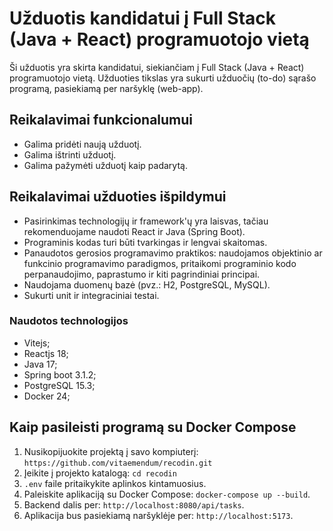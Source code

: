 # Užduotis kandidatui į Full Stack (Java + React) programuotojo vietą

Ši užduotis yra skirta kandidatui, siekiančiam į Full Stack (Java + React) programuotojo vietą. Užduoties tikslas yra sukurti užduočių (to-do) sąrašo programą, pasiekiamą per naršyklę (web-app).

## Reikalavimai funkcionalumui

- Galima pridėti naują užduotį.
- Galima ištrinti užduotį.
- Galima pažymėti užduotį kaip padarytą.

## Reikalavimai užduoties išpildymui

- Pasirinkimas technologijų ir framework'ų yra laisvas, tačiau rekomenduojame naudoti React ir Java (Spring Boot).
- Programinis kodas turi būti tvarkingas ir lengvai skaitomas.
- Panaudotos gerosios programavimo praktikos: naudojamos objektinio ar funkcinio programavimo paradigmos, pritaikomi programinio kodo perpanaudojimo, paprastumo ir kiti pagrindiniai principai.
- Naudojama duomenų bazė (pvz.: H2, PostgreSQL, MySQL).
- Sukurti unit ir integraciniai testai.

### Naudotos technologijos 
 - Vitejs;
 - Reactjs 18;
 - Java 17;
 - Spring boot 3.1.2;
 - PostgreSQL 15.3;
 - Docker 24;

## Kaip pasileisti programą su Docker Compose

1. Nusikopijuokite projektą į savo kompiuterį: `https://github.com/vitaemendum/recodin.git`
2. Įeikite į projekto katalogą: `cd recodin`
3. `.env` faile pritaikykite aplinkos kintamuosius.
4. Paleiskite aplikaciją su Docker Compose: `docker-compose up --build`.
5. Backend dalis per: `http://localhost:8080/api/tasks`.
6. Aplikacija bus pasiekiamą naršyklėje per: `http://localhost:5173`. 